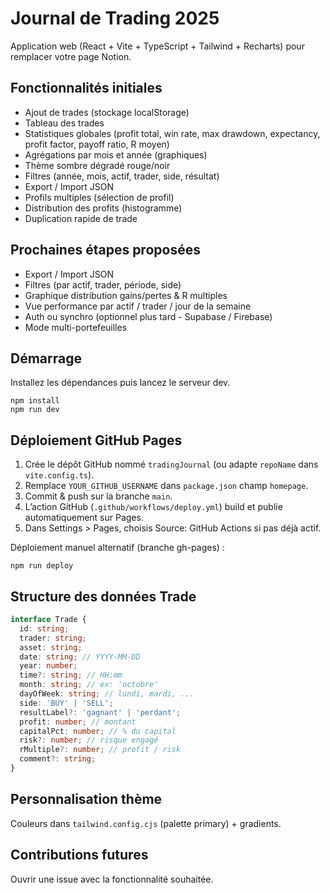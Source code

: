 # Journal de Trading 2025

Application web (React + Vite + TypeScript + Tailwind + Recharts) pour remplacer votre page Notion.

## Fonctionnalités initiales
- Ajout de trades (stockage localStorage)
- Tableau des trades
- Statistiques globales (profit total, win rate, max drawdown, expectancy, profit factor, payoff ratio, R moyen)
- Agrégations par mois et année (graphiques)
- Thème sombre dégradé rouge/noir
- Filtres (année, mois, actif, trader, side, résultat)
- Export / Import JSON
- Profils multiples (sélection de profil)
- Distribution des profits (histogramme)
- Duplication rapide de trade

## Prochaines étapes proposées
- Export / Import JSON
- Filtres (par actif, trader, période, side)
- Graphique distribution gains/pertes & R multiples
- Vue performance par actif / trader / jour de la semaine
- Auth ou synchro (optionnel plus tard - Supabase / Firebase)
- Mode multi-portefeuilles

## Démarrage
Installez les dépendances puis lancez le serveur dev.

```
npm install
npm run dev
```

## Déploiement GitHub Pages
1. Crée le dépôt GitHub nommé `tradingJournal` (ou adapte `repoName` dans `vite.config.ts`).
2. Remplace `YOUR_GITHUB_USERNAME` dans `package.json` champ `homepage`.
3. Commit & push sur la branche `main`.
4. L’action GitHub (`.github/workflows/deploy.yml`) build et publie automatiquement sur Pages.
5. Dans Settings > Pages, choisis Source: GitHub Actions si pas déjà actif.

Déploiement manuel alternatif (branche gh-pages) :
```
npm run deploy
```

## Structure des données Trade
```ts
interface Trade {
  id: string;
  trader: string;
  asset: string;
  date: string; // YYYY-MM-DD
  year: number;
  time?: string; // HH:mm
  month: string; // ex: 'octobre'
  dayOfWeek: string; // lundi, mardi, ...
  side: 'BUY' | 'SELL';
  resultLabel?: 'gagnant' | 'perdant';
  profit: number; // montant
  capitalPct: number; // % du capital
  risk?: number; // risque engagé
  rMultiple?: number; // profit / risk
  comment?: string;
}
```

## Personnalisation thème
Couleurs dans `tailwind.config.cjs` (palette primary) + gradients.

## Contributions futures
Ouvrir une issue avec la fonctionnalité souhaitée.
